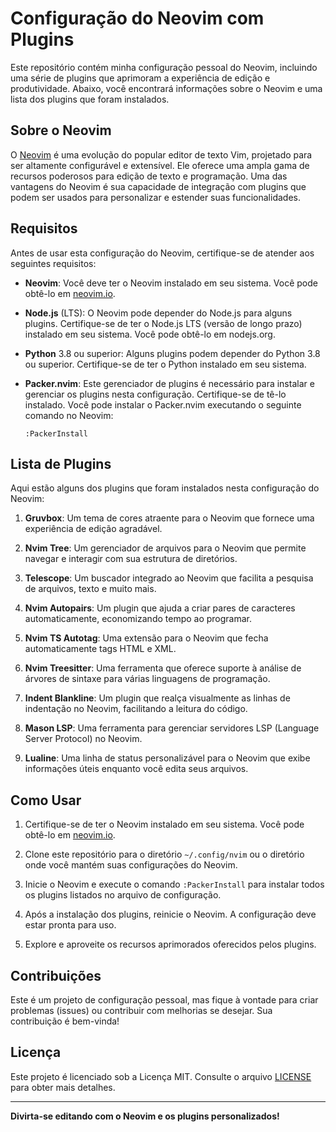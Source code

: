 # Configuração do Neovim com Plugins

Este repositório contém minha configuração pessoal do Neovim, incluindo uma série de plugins que aprimoram a experiência de edição e produtividade. Abaixo, você encontrará informações sobre o Neovim e uma lista dos plugins que foram instalados.

## Sobre o Neovim

O [Neovim](https://neovim.io/) é uma evolução do popular editor de texto Vim, projetado para ser altamente configurável e extensível. Ele oferece uma ampla gama de recursos poderosos para edição de texto e programação. Uma das vantagens do Neovim é sua capacidade de integração com plugins que podem ser usados para personalizar e estender suas funcionalidades.

## Requisitos

Antes de usar esta configuração do Neovim, certifique-se de atender aos seguintes requisitos:

- **Neovim**: Você deve ter o Neovim instalado em seu sistema. Você pode obtê-lo em [neovim.io](https://neovim.io/).

- **Node.js** (LTS): O Neovim pode depender do Node.js para alguns plugins. Certifique-se de ter o Node.js LTS (versão de longo prazo) instalado em seu sistema. Você pode obtê-lo em nodejs.org.

- **Python** 3.8 ou superior: Alguns plugins podem depender do Python 3.8 ou superior. Certifique-se de ter o Python instalado em seu sistema.

- **Packer.nvim**: Este gerenciador de plugins é necessário para instalar e gerenciar os plugins nesta configuração. Certifique-se de tê-lo instalado. Você pode instalar o Packer.nvim executando o seguinte comando no Neovim:

   ```vim
   :PackerInstall
   ```

  

## Lista de Plugins

Aqui estão alguns dos plugins que foram instalados nesta configuração do Neovim:

1. **Gruvbox**: Um tema de cores atraente para o Neovim que fornece uma experiência de edição agradável.

2. **Nvim Tree**: Um gerenciador de arquivos para o Neovim que permite navegar e interagir com sua estrutura de diretórios.

3. **Telescope**: Um buscador integrado ao Neovim que facilita a pesquisa de arquivos, texto e muito mais.

4. **Nvim Autopairs**: Um plugin que ajuda a criar pares de caracteres automaticamente, economizando tempo ao programar.

5. **Nvim TS Autotag**: Uma extensão para o Neovim que fecha automaticamente tags HTML e XML.

6. **Nvim Treesitter**: Uma ferramenta que oferece suporte à análise de árvores de sintaxe para várias linguagens de programação.

7. **Indent Blankline**: Um plugin que realça visualmente as linhas de indentação no Neovim, facilitando a leitura do código.

8. **Mason LSP**: Uma ferramenta para gerenciar servidores LSP (Language Server Protocol) no Neovim.

9. **Lualine**: Uma linha de status personalizável para o Neovim que exibe informações úteis enquanto você edita seus arquivos.

## Como Usar

1. Certifique-se de ter o Neovim instalado em seu sistema. Você pode obtê-lo em [neovim.io](https://neovim.io/).

2. Clone este repositório para o diretório `~/.config/nvim` ou o diretório onde você mantém suas configurações do Neovim.

3. Inicie o Neovim e execute o comando `:PackerInstall` para instalar todos os plugins listados no arquivo de configuração.

4. Após a instalação dos plugins, reinicie o Neovim. A configuração deve estar pronta para uso.

5. Explore e aproveite os recursos aprimorados oferecidos pelos plugins.

## Contribuições

Este é um projeto de configuração pessoal, mas fique à vontade para criar problemas (issues) ou contribuir com melhorias se desejar. Sua contribuição é bem-vinda!

## Licença

Este projeto é licenciado sob a Licença MIT. Consulte o arquivo [LICENSE](LICENSE) para obter mais detalhes.

---

**Divirta-se editando com o Neovim e os plugins personalizados!**

